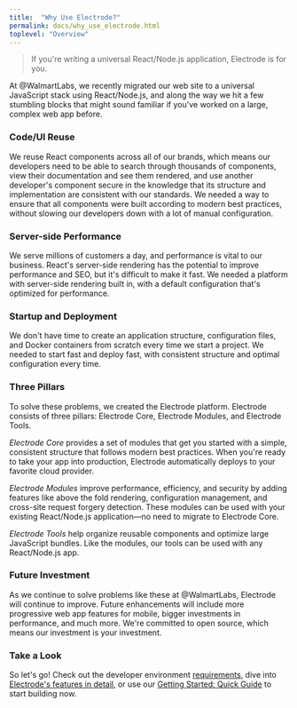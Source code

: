 ```yaml
---
title:  "Why Use Electrode?"
permalink: docs/why_use_electrode.html
toplevel: "Overview"
---
```


> If you're writing a universal React/Node.js application, Electrode is for you.

At @WalmartLabs, we recently migrated our web site to a universal JavaScript
stack using React/Node.js, and along the way we hit a few stumbling blocks that
might sound familiar if you've worked on a large, complex web app before.

### Code/UI Reuse

We reuse React components across all of our brands, which means our developers
need to be able to search through thousands of components, view their
documentation and see them rendered, and use another developer's component
secure in the knowledge that its structure and implementation are consistent
with our standards. We needed a way to ensure that all components were built
according to modern best practices, without slowing our developers down with a
lot of manual configuration.

### Server-side Performance

We serve millions of customers a day, and performance is vital to our business.
React's server-side rendering has the potential to improve performance and SEO,
but it's difficult to make it fast. We needed a platform with server-side
rendering built in, with a default configuration that's optimized for
performance.

### Startup and Deployment

We don't have time to create an application structure, configuration files, and
Docker containers from scratch every time we start a project. We needed to start
fast and deploy fast, with consistent structure and optimal configuration every
time.

### Three Pillars
To solve these problems, we created the Electrode platform. Electrode consists
of three pillars: Electrode Core, Electrode Modules, and Electrode Tools.

*Electrode Core* provides a set of modules that get you started with a simple,
consistent structure that follows modern best practices. When you're ready to
take your app into production, Electrode automatically deploys to your favorite
cloud provider.

*Electrode Modules* improve performance, efficiency, and security by adding
features like above the fold rendering, configuration management, and cross-site
request forgery detection. These modules can be used with your existing
React/Node.js application—no need to migrate to Electrode Core.

*Electrode Tools* help organize reusable components and optimize large
JavaScript bundles. Like the modules, our tools can be used with any
React/Node.js app.

### Future Investment
As we continue to solve problems like these at @WalmartLabs, Electrode will
continue to improve. Future enhancements will include more progressive web app
features for mobile, bigger investments in performance, and much more. We're
committed to open source, which means our investment is your investment.

### Take a Look
So let's go! Check out the developer environment
[requirements](requirements.html), dive into [Electrode's features in
detail](https://electrode-io.github.io/docs/what_is_electrode.html#features), or
use our [Getting Started: Quick Guide](get_started.html) to start building now.
